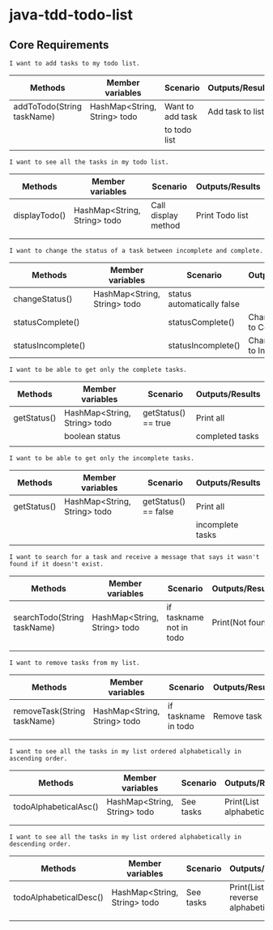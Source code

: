 # java-tdd-todo-list

## Core Requirements

```
I want to add tasks to my todo list.
```
| Methods                    | Member variables             | Scenario         | Outputs/Results  |
|----------------------------|------------------------------|------------------|------------------|
| addToTodo(String taskName) | HashMap<String, String> todo | Want to add task | Add task to list |
|                            |                              | to todo list     |                  |
|                            |                              |                  |                  |

```
I want to see all the tasks in my todo list.
```
| Methods       | Member variables               | Scenario            | Outputs/Results |
|---------------|--------------------------------|---------------------|-----------------|
| displayTodo() | HashMap<String, String> todo  | Call display method | Print Todo list |
|               |                                |                     |                 |
|               |                                |                     |                 |

```
I want to change the status of a task between incomplete and complete.
```
| Methods            | Member variables             | Scenario                             | Outputs/Results             |
|--------------------|------------------------------|--------------------------------------|-----------------------------|
| changeStatus()     | HashMap<String, String> todo | status automatically false           |                             |
| statusComplete()   |                              | statusComplete()                     | Change status to Complete   |
| statusIncomplete() |                              | statusIncomplete()                   | Change status to Incomplete |

```
I want to be able to get only the complete tasks.
```
| Methods     | Member variables              | Scenario            | Outputs/Results |
|-------------|-------------------------------|---------------------|-----------------|
| getStatus() | HashMap<String, String> todo | getStatus() == true | Print all       |
|             | boolean status                |                     | completed tasks |
|             |                               |                     |                 |

```
I want to be able to get only the incomplete tasks.
```
| Methods     | Member variables               | Scenario             | Outputs/Results  |
|-------------|--------------------------------|----------------------|------------------|
| getStatus() | HashMap<String, String> todo  | getStatus() == false | Print all        |
|             |                                |                      | incomplete tasks |
|             |                                |                      |                  |

```
I want to search for a task and receive a message that says it wasn't found if it doesn't exist.
```
| Methods                     | Member variables               | Scenario                | Outputs/Results  |
|-----------------------------|--------------------------------|-------------------------|------------------|
| searchTodo(String taskName) | HashMap<String, String> todo  | if taskname not in todo | Print(Not found) |
|                             |                                |                         |                  |
|                             |                                |                         |                  |

```
I want to remove tasks from my list.
```
| Methods                     | Member variables               | Scenario              | Outputs/Results |
|-----------------------------|--------------------------------|-----------------------|-----------------|
| removeTask(String taskName) | HashMap<String, String> todo  | if taskname in todo   | Remove task     |
|                             |                                |                       |                 |
|                             |                                |                       |                 |

```
I want to see all the tasks in my list ordered alphabetically in ascending order.
```
| Methods               | Member variables               | Scenario  | Outputs/Results          |
|-----------------------|--------------------------------|-----------|--------------------------|
| todoAlphabeticalAsc() | HashMap<String, String> todo  | See tasks | Print(List alphabetical) |
|                       |                                |           |                          |
|                       |                                |           |                          |

```
I want to see all the tasks in my list ordered alphabetically in descending order.
```
| Methods                | Member variables              | Scenario  | Outputs/Results                  |
|------------------------|-------------------------------|-----------|----------------------------------|
| todoAlphabeticalDesc() | HashMap<String, String> todo  | See tasks | Print(List reverse alphabetical) |
|                        |                               |           |                                  |
|                        |                               |           |                                  |


